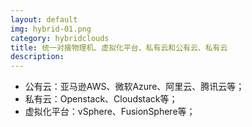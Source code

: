 ```yaml
---
layout: default
img: hybrid-01.png
category: hybridclouds
title: 统一对接物理机、虚拟化平台、私有云和公有云、私有云
description:
---
```


 * 公有云：亚马逊AWS、微软Azure、阿里云、腾讯云等；
 * 私有云：Openstack、Cloudstack等；
 * 虚拟化平台：vSphere、FusionSphere等；
